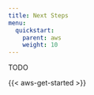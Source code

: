 ```yaml
---
title: Next Steps
menu:
  quickstart:
    parent: aws
    weight: 10
---
```


TODO

{{< aws-get-started >}}
